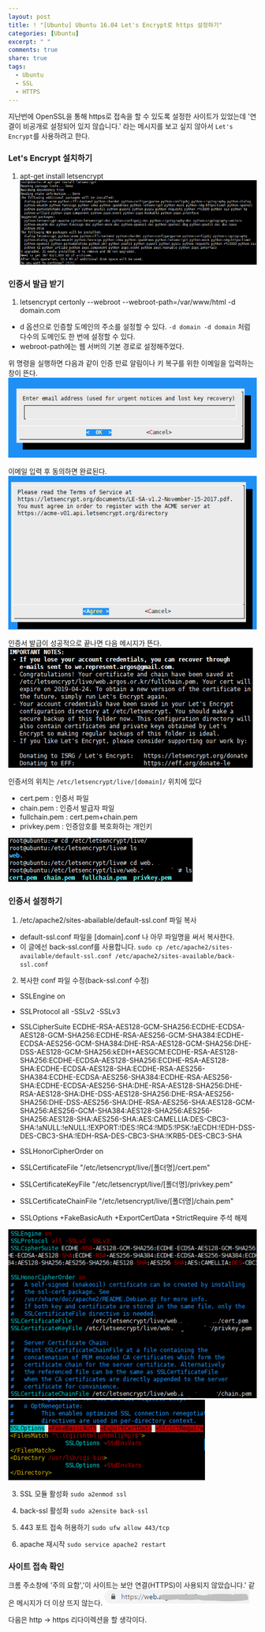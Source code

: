 ```yaml
---
layout: post
title: ! "[Ubuntu] Ubuntu 16.04 Let's Encrypt로 https 설정하기"
categories: [Ubuntu]
excerpt: " "
comments: true
share: true
tags:
  - Ubuntu
  - SSL
  - HTTPS
---
```


지난번에 OpenSSL을 통해 https로 접속을 할 수 있도록 설정한 사이트가 있었는데
'연결이 비공개로 설정되어 있지 않습니다.' 라는 메시지를 보고 싶지 않아서
`Let's Encrypt`를 사용하려고 한다.


### Let's Encrypt 설치하기
1. apt-get install letsencrypt
![](/assets/posts/ubuntu/letsencryptInstall.png)

### 인증서 발급 받기
1. letsencrypt certonly --webroot --webroot-path=/var/www/html -d domain.com
- d 옵션으로 인증할 도메인의 주소를 설정할 수 있다. `-d domain -d domain` 처럼 다수의 도메인도 한 번에 설정할 수 있다.
- webroot-path에는 웹 서버의 기본 경로로 설정해주었다.

위 명령을 실행하면 다음과 같이 인증 만료 알림이나 키 복구를 위한 이메일을 입력하는 창이 뜬다.
![](/assets/posts/ubuntu/letsEmail.png)

이메일 입력 후 동의하면 완료된다.
![](/assets/posts/ubuntu/letsAgree.png)


인증서 발급이 성공적으로 끝나면 다음 메시지가 뜬다.
![](/assets/posts/ubuntu/letsNote.png)

인증서의 위치는 `/etc/letsencrypt/live/[domain]/` 위치에 있다
- cert.pem : 인증서 파일
- chain.pem : 인증서 발급자 파일
- fullchain.pem : cert.pem+chain.pem
- privkey.pem : 인증암호를 복호화하는 개인키

![](/assets/posts/ubuntu/letsDir.png)

### 인증서 설정하기
1. /etc/apache2/sites-abailable/default-ssl.conf 파일 복사
- default-ssl.conf 파일을 [domain].conf 나 아무 파일명을 써서 복사한다.
- 이 글에선 back-ssl.conf를 사용합니다.
`sudo cp /etc/apache2/sites-available/default-ssl.conf /etc/apache2/sites-available/back-ssl.conf`

2. 복사한 conf 파일 수정(back-ssl.conf 수정)

- SSLEngine on
- SSLProtocol all -SSLv2 -SSLv3
- SSLCipherSuite ECDHE-RSA-AES128-GCM-SHA256:ECDHE-ECDSA-AES128-GCM-SHA256:ECDHE-RSA-AES256-GCM-SHA384:ECDHE-ECDSA-AES256-GCM-SHA384:DHE-RSA-AES128-GCM-SHA256:DHE-DSS-AES128-GCM-SHA256:kEDH+AESGCM:ECDHE-RSA-AES128-SHA256:ECDHE-ECDSA-AES128-SHA256:ECDHE-RSA-AES128-SHA:ECDHE-ECDSA-AES128-SHA:ECDHE-RSA-AES256-SHA384:ECDHE-ECDSA-AES256-SHA384:ECDHE-RSA-AES256-SHA:ECDHE-ECDSA-AES256-SHA:DHE-RSA-AES128-SHA256:DHE-RSA-AES128-SHA:DHE-DSS-AES128-SHA256:DHE-RSA-AES256-SHA256:DHE-DSS-AES256-SHA:DHE-RSA-AES256-SHA:AES128-GCM-SHA256:AES256-GCM-SHA384:AES128-SHA256:AES256-SHA256:AES128-SHA:AES256-SHA:AES:CAMELLIA:DES-CBC3-SHA:!aNULL:!eNULL:!EXPORT:!DES:!RC4:!MD5:!PSK:!aECDH:!EDH-DSS-DES-CBC3-SHA:!EDH-RSA-DES-CBC3-SHA:!KRB5-DES-CBC3-SHA
 
- SSLHonorCipherOrder on
 
- SSLCertificateFile "/etc/letsencrypt/live/[폴더명]/cert.pem"
- SSLCertificateKeyFile "/etc/letsencrypt/live/[폴더명]/privkey.pem"
- SSLCertificateChainFile "/etc/letsencrypt/live/[폴더명]/chain.pem"
- SSLOptions +FakeBasicAuth +ExportCertData +StrictRequire 주석 해제

![](/assets/posts/ubuntu/letsSSL.png)
![](/assets/posts/ubuntu/letsConfig.png)

3. SSL 모듈 활성화
`sudo a2enmod ssl`

4. back-ssl 활성화
`sudo a2ensite back-ssl`

5. 443 포트 접속 허용하기
`sudo ufw allow 443/tcp`

6. apache 재시작
`sudo service apache2 restart`

### 사이트 접속 확인
크롬 주소창에 '주의 요함','이 사이트는 보안 연결(HTTPS)이 사용되지 않았습니다.' 같은 메시지가 더 이상 뜨지 않는다.
![](/assets/posts/ubuntu/letsPage.png)

다음은 http -> https 리다이렉션을 할 생각이다.
